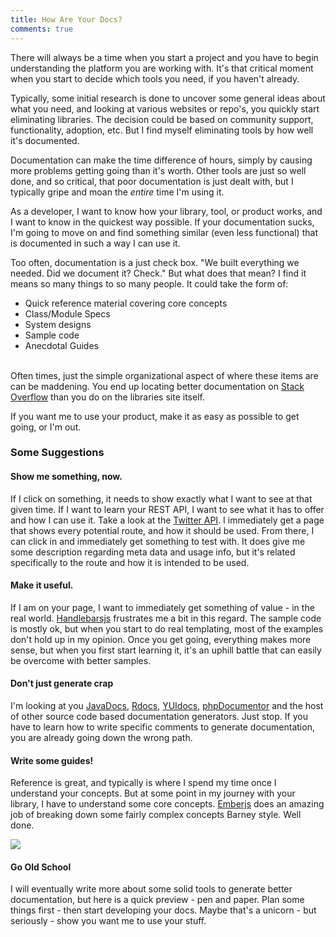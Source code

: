 ```yaml
---
title: How Are Your Docs?
comments: true
---
```


There will always be a time when you start a project and you have to begin understanding the platform you are working with. It's that critical moment when you start to decide which tools you need, if you haven't already.

Typically, some initial research is done to uncover some general ideas about what you need, and looking at various websites or repo's, you quickly start eliminating libraries.  The decision could be based on community support, functionality, adoption, etc.  But I find myself eliminating tools by how well it's documented.

Documentation can make the time difference of hours, simply by causing more problems getting going than it's worth. Other tools are just so well done, and so critical, that poor documentation is just dealt with, but I typically gripe and moan the _entire_ time I'm using it.

As a developer, I want to know how your library, tool, or product works, and I want to know in the quickest way possible.  If your documentation sucks, I'm going to move on and find something similar (even less functional) that is documented in such a way I can use it.

Too often, documentation is a just check box. "We built everything we needed. Did we document it? Check." But what does that mean? I find it means so many things to so many people.  It could take the form of:

+ Quick reference material covering core concepts
+ Class/Module Specs
+ System designs
+ Sample code
+ Anecdotal Guides
<br><br>

Often times, just the simple organizational aspect of where these items are can be maddening.  You end up locating better documentation on [Stack Overflow](http://www.stackoverflow.com) than you do on the libraries site itself.

If you want me to use your product, make it as easy as possible to get going, or I'm out.

### Some Suggestions

#### Show me something, now.
If I click on something, it needs to show exactly what I want to see at that given time.  If I want to learn your REST API, I want to see what it has to offer and how I can use it. Take a look at the [Twitter API](https://dev.twitter.com/docs/api/1.1). I immediately get a page that shows every potential route, and how it should be used.  From there, I can click in and immediately get something to test with. It does give me some description regarding meta data and usage info, but it's related specifically to the route and how it is intended to be used.

#### Make it useful.
If I am on your page, I want to immediately get something of value - in the real world. [Handlebarsjs](http://handlebarsjs.com/) frustrates me a bit in this regard.  The sample code is mostly ok, but when you start to do real templating, most of the examples don't hold up in my opinion. Once you get going, everything makes more sense, but when you first start learning it, it's an uphill battle that can easily be overcome with better samples.

#### Don't just generate crap
I'm looking at you [JavaDocs](http://docs.oracle.com/javase/1.5.0/docs/api/index.html), [Rdocs](http://rdoc.sourceforge.net/), [YUIdocs](https://yuilibrary.com/yui/docs/api/classes/Anim.html), [phpDocumentor](http://phpdoc.org/) and the host of other source code based documentation generators. Just stop. If you have to learn how to write specific comments to generate documentation, you are already going down the wrong path.

#### Write some guides!
Reference is great, and typically is where I spend my time once I understand your concepts. But at some point in my journey with your library, I have to understand some core concepts.  [Emberjs](http://www.emberjs.com) does an amazing job of breaking down some fairly complex concepts Barney style. Well done.

<img src="http://stream1.gifsoup.com/view3/3151954/barney-o.gif" style="margin:0 auto;display:block;">

#### Go Old School
I will eventually write more about some solid tools to generate better documentation, but here is a quick preview - pen and paper.  Plan some things first - then start developing your docs.  Maybe that's a unicorn - but seriously - show you want me to use your stuff.
